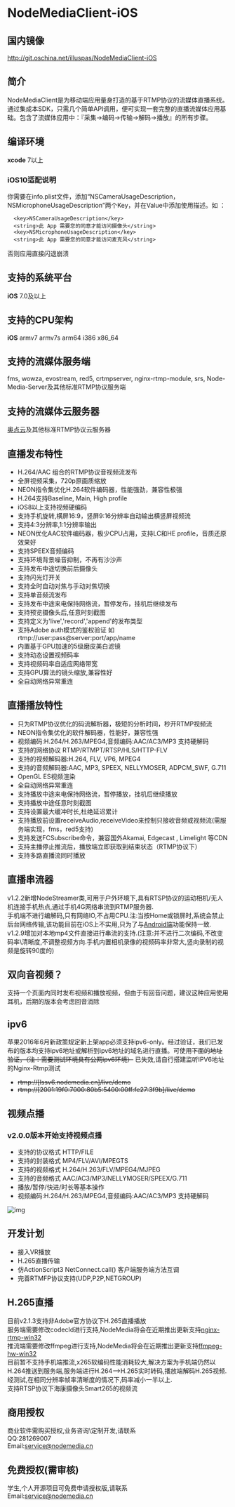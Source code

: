 # NodeMediaClient-iOS

## 国内镜像
http://git.oschina.net/illuspas/NodeMediaClient-iOS

## 简介
NodeMediaClient是为移动端应用量身打造的基于RTMP协议的流媒体直播系统。通过集成本SDK，只需几个简单API调用，便可实现一套完整的直播流媒体应用基础。包含了流媒体应用中：『采集->编码->传输->解码->播放』的所有步骤。

## 编译环境
**xcode** 7以上

### iOS10适配说明
你需要在info.plist文件，添加“NSCameraUsageDescription，NSMicrophoneUsageDescription”两个Key，并在Value中添加使用描述。如 ：
```
  <key>NSCameraUsageDescription</key>
  <string>此 App 需要您的同意才能访问摄像头</string>
  <key>NSMicrophoneUsageDescription</key>
  <string>此 App 需要您的同意才能访问麦克风</string>
```
否则应用直接闪退崩溃

## 支持的系统平台
**iOS** 7.0及以上

## 支持的CPU架构
**iOS** armv7 armv7s arm64 i386 x86_64  

## 支持的流媒体服务端
fms, wowza, evostream, red5, crtmpserver, nginx-rtmp-module, srs, Node-Media-Server及其他标准RTMP协议服务端

## 支持的流媒体云服务器
[奥点云](http://www.aodianyun.com/)及其他标准RTMP协议云服务器

## 直播发布特性
* H.264/AAC 组合的RTMP协议音视频流发布
* 全屏视频采集，720p原画质缩放
* NEON指令集优化H.264软件编码器，性能强劲，兼容性极强
* H.264支持Baseline, Main, High profile
* iOS8以上支持视频硬编码
* 支持手机旋转,横屏16:9，竖屏9:16分辨率自动输出横竖屏视频流
* 支持4:3分辨率,1:1分辨率输出
* NEON优化AAC软件编码器，极少CPU占用，支持LC和HE profile，音质还原效果好
* 支持SPEEX音频编码
* 支持环境背景噪音抑制，不再有沙沙声
* 支持发布中途切换前后摄像头
* 支持闪光灯开关
* 支持全时自动对焦与手动对焦切换
* 支持单音频流发布
* 支持发布中途来电保持网络流，暂停发布，挂机后继续发布
* 支持预览摄像头后,任意时刻截图
* 支持定义为'live','record','append'的发布类型
* 支持Adobe auth模式的鉴权验证 如rtmp://user:pass@server:port/app/name
* 内置基于GPU加速的5级磨皮美白滤镜
* 支持动态设置视频码率
* 支持视频码率自适应网络带宽
* 支持GPU算法的镜头缩放,兼容性好
* 全自动网络异常重连

## 直播播放特性
* 只为RTMP协议优化的码流解析器，极短的分析时间，秒开RTMP视频流
* NEON指令集优化的软件解码器，性能好，兼容性强
* 视频编码:H.264/H.263/MPEG4,音频编码:AAC/AC3/MP3 支持硬解码
* 支持的网络协议 RTMP/RTMPT/RTSP/HLS/HTTP-FLV
* 支持的视频解码器:H.264, FLV, VP6, MPEG4
* 支持的音频解码器:AAC, MP3, SPEEX, NELLYMOSER, ADPCM_SWF, G.711
* OpenGL ES视频渲染
* 全自动网络异常重连
* 支持播放中途来电保持网络流，暂停播放，挂机后继续播放
* 支持播放中途任意时刻截图
* 支持设置最大缓冲时长,杜绝延迟累计
* 支持播放前设置receiveAudio,receiveVideo来控制只接收音频或视频流(需服务端实现，fms，red5支持)
* 支持发送FCSubscribe命令，兼容国外Akamai, Edgecast , Limelight 等CDN
* 支持主播停止推流后，播放端立即获取到结束状态（RTMP协议下）
* 支持多路直播流同时播放

## 直播串流器
v1.2.2新增NodeStreamer类,可用于户外环境下,具有RTSP协议的运动相机/无人机连接手机热点,通过手机4G网络串流到RTMP服务器.  
手机端不进行编解码,只有网络IO,不占用CPU.注:当按Home或锁屏时,系统会禁止后台网络传输,该功能目前在iOS上不实用,只为了与[Android端](https://github.com/NodeMedia/NodeMediaClient-Android)功能保持一致.  
v1.2.9增加对本地mp4文件直接进行串流的支持.(注意:并不进行二次编码,不改变码率\清晰度,不调整视频方向.手机内置相机录像的视频码率非常大,竖向录制的视频是旋转90度的)

## 双向音视频？
支持一个页面内同时发布视频和播放视频，但由于有回音问题，建议这种应用使用耳机，后期的版本会考虑回音消除

## ipv6
苹果2016年6月新政策规定新上架app必须支持ipv6-only。经过验证，我们已发布的版本均支持ipv6地址或解析到ipv6地址的域名进行直播。可使用<s>下面的地址验证，（注：需要测试环境具有公网ipv6环境）</s> 已失效,请自行搭建监听IPV6地址的Nginx-Rtmp测试
 * <s>rtmp://[lssv6.nodemedia.cn]/live/demo</s>
 * <s>rtmp://[2001:19f0:7000:80b5:5400:00ff:fe27:3f9b]/live/demo</s>

## 视频点播
### v2.0.0版本开始支持视频点播
 * 支持的协议格式 HTTP/FILE
 * 支持的封装格式 MP4/FLV/AVI/MPEGTS
 * 支持的视频格式 H.264/H.263/FLV/MPEG4/MJPEG
 * 支持的音频格式 AAC/AC3/MP3/NELLYMOSER/SPEEX/G.711
 * 播放/暂停/快进/时长等基本操作
 * 视频编码:H.264/H.263/MPEG4,音频编码:AAC/AC3/MP3 支持硬解码  
 
![img](https://raw.githubusercontent.com/NodeMedia/NodeMediaClient-iOS/v2.x/vodplay.jpg)

## 开发计划
 * 接入VR播放
 * H.265直播传输
 * 仿ActionScript3 NetConnect.call() 客户端服务端方法互调
 * 完善RTMFP协议支持(UDP,P2P,NETGROUP)

## H.265直播
目前v2.1.3支持非Adobe官方协议下H.265直播播放  
服务端需要修改codecId进行支持,NodeMedia将会在近期推出更新支持[nginx-rtmp-win32](https://github.com/illuspas/nginx-rtmp-win32)  
推流端需要修改ffmpeg进行支持,NodeMedia将会在近期推出更新支持[ffmpeg-hw-win32](https://github.com/illuspas/nginx-rtmp-win32)  
目前暂不支持手机端推流,x265软编码性能消耗较大,解决方案为手机端仍然以H.264推送到服务端,服务端进行H.264-->H.265实时转码,播放端解码H.265视频.  
经测试,在相同分辨率帧率清晰度的情况下,码率减小一半以上.  
支持RTSP协议下海康摄像头Smart265的视频流

## 商用授权
商业软件需购买授权,业务咨询\定制开发,请联系  
QQ:281269007  
Email:service@nodemedia.cn

## 免费授权(需审核)
学生,个人开源项目可免费申请授权版,请联系  
Email:service@nodemedia.cn
